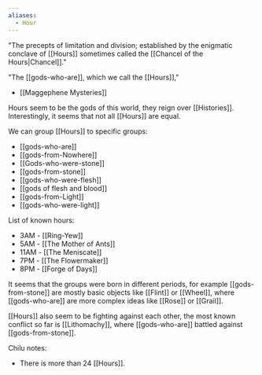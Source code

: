 ```yaml
---
aliases:
  - Hour
---
```

"The precepts of limitation and division; established by the enigmatic conclave of [[Hours]] sometimes called the [[Chancel of the Hours|Chancel]]."

"The [[gods-who-are]], which we call the [[Hours]],"
- [[Maggephene Mysteries]]

Hours seem to be the gods of this world, they reign over [[Histories]]. Interestingly, it seems that not all [[Hours]] are equal. 

We can group [[Hours]] to specific groups:
- [[gods-who-are]]
- [[gods-from-Nowhere]]
- [[Gods-who-were-stone]]
- [[gods-from-stone]]
- [[gods-who-were-flesh]]
- [[gods of flesh and blood]]
- [[gods-from-Light]]
- [[gods-who-were-light]]

List of known hours:
- 3AM - [[Ring-Yew]]
- 5AM - [[The Mother of Ants]]
- 11AM - [[The Meniscate]]
- 7PM - [[The Flowermaker]]
- 8PM - [[Forge of Days]]

It seems that the groups were born in different periods, for example [[gods-from-stone]] are mostly basic objects like [[Flint]] or [[Wheel]], where [[gods-who-are]] are more complex ideas like [[Rose]] or [[Grail]].

[[Hours]] also seem to be fighting against each other, the most known conflict so far is [[Lithomachy]], where [[gods-who-are]] battled against [[gods-from-stone]].

Chilu notes:
- There is more than 24 [[Hours]].
